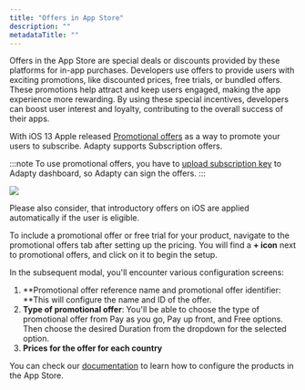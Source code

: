 ```yaml
---
title: "Offers in App Store"
description: ""
metadataTitle: ""
---
```


Offers in the App Store are special deals or discounts provided by these platforms for in-app purchases. Developers use offers to provide users with exciting promotions, like discounted prices, free trials, or bundled offers. These promotions help attract and keep users engaged, making the app experience more rewarding. By using these special incentives, developers can boost user interest and loyalty, contributing to the overall success of their apps.

With iOS 13 Apple released [Promotional offers](https://developer.apple.com/documentation/storekit/in-app_purchase/subscriptions_and_offers/implementing_promotional_offers_in_your_app) as a way to promote your users to subscribe. Adapty supports Subscription offers.

:::note
To use promotional offers, you have to [upload subscription key](app-store-promotional-offers) to Adapty dashboard, so Adapty can sign the offers.
:::


<div style={{ textAlign: 'center' }}>
  <img 
    src="https://files.readme.io/646799a-CleanShot_2023-07-25_at_15.14.112x.png" 
    style={{ width: '700px', border: '1px solid grey' }}
  />
</div>





Please also consider, that introductory offers on iOS are applied automatically if the user is eligible.

To include a promotional offer or free trial for your product, navigate to the promotional offers tab after setting up the pricing. You will find a **+ icon** next to promotional offers, and click on it to begin the setup.

In the subsequent modal, you'll encounter various configuration screens:

1. **Promotional offer reference name and promotional offer identifier: **This will configure the name and ID of the offer.
2. **Type of promotional offer**: You'll be able to choose the type of promotional offer from Pay as you go, Pay up front, and Free options. Then choose the desired Duration from the dropdown for the selected option.
3. **Prices for the offer for each country**

You can check our [documentation](https://docs.adapty.io/docs/app-store-products) to learn how to configure the products in the App Store.